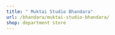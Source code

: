 ```yaml
---
title: " Muktai Studio Bhandara"
url: /bhandara/muktai-studio-bhandara/
shop: department store
---
```

